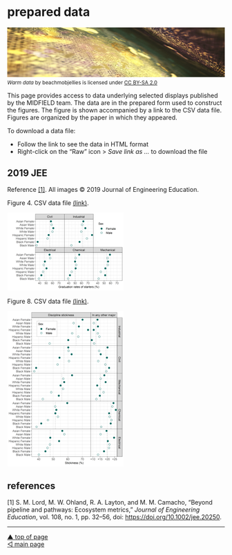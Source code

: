 prepared data
================

![](../resources/data-image-2.png) <small> <br> <i>Warm data</i> by
beachmobjellies is licensed under
<a href="https://creativecommons.org/licenses/by-sa/2.0/legalcode">CC
BY-SA 2.0</a> <br> </small>

This page provides access to data underlying selected displays published
by the MIDFIELD team. The data are in the prepared form used to
construct the figures. The figure is shown accompanied by a link to the
CSV data file. Figures are organized by the paper in which they
appeared.

To download a data file:

-   Follow the link to see the data in HTML format
-   Right-click on the “Raw” icon &gt; *Save link as …* to download the
    file

## 2019 JEE

Reference [\[1\]](#ref-Lord+Ohland+Layton+Camacho:2019). All images
:copyright: 2019 Journal of Engineering Education.

Figure 4. CSV data file [(link)](../data/2019-jee-figure-4-data.csv).

![](../figures/thumbnail-fig004-grad-rate.png)

Figure 8. CSV data file [(link)](../data/2019-jee-figure-8-data.csv).

![](../figures/thumbnail-fig008-stickiness.png)

## references

<div id="refs" class="references csl-bib-body">

<div id="ref-Lord+Ohland+Layton+Camacho:2019" class="csl-entry">

<span class="csl-left-margin">\[1\] </span><span
class="csl-right-inline">S. M. Lord, M. W. Ohland, R. A. Layton, and M.
M. Camacho, “<span class="nocase">Beyond pipeline and pathways:
Ecosystem metrics</span>,” *Journal of Engineering Education*, vol. 108,
no. 1, pp. 32–56, doi: <https://doi.org/10.1002/jee.20250>.</span>

</div>

</div>

------------------------------------------------------------------------

<a href="#top">▲ top of page</a>  
[◁ main page](../README.md)

